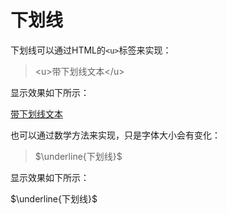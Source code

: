 # 下划线

下划线可以通过HTML的`<u>`标签来实现：

>\<u\>带下划线文本\</u\>

显示效果如下所示：

<u>带下划线文本</u>

也可以通过数学方法来实现，只是字体大小会有变化：

>\$\underline{下划线}\$

显示效果如下所示：

$\underline{下划线}$

